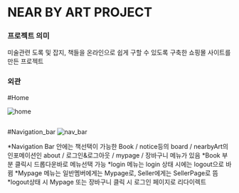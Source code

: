 <h1>NEAR BY ART PROJECT</H1>

<h3>프로젝트 의미</h3>  
미술관련 도록 및 잡지, 책들을 온라인으로 쉽게 구할 수 있도록 구축한 쇼핑몰 사이트를 만든 프로젝트  
  
  
  
  
  
 
<h3>외관</h3>

#Home

 ![home](https://user-images.githubusercontent.com/70924137/176131913-17c441ed-29cc-4e14-b9e1-17be90ee73c4.jpg)
 ##

#Navigation_bar
![nav_bar](https://user-images.githubusercontent.com/70924137/176136146-46bdada2-5b2e-4b24-b101-a5ac62c5a041.jpg)

*Navigation Bar 안에는 책선택이 가능한 Book / notice등의 board / nearbyArt의 인포메이션인 about / 로그인&로그아웃 / mypage / 장바구니 메뉴가 있음
*Book 부분 클릭시 드롭다운바로 메뉴선택 가능
*login 메뉴는 login 상태 시에는 logout으로 바뀜
*Mypage 메뉴는 일반멤버에게는 Mypage로, Seller에게는 SellerPage로 뜸
*logout상태 시 Mypage 또는 장바구니 클릭 시 로그인 페이지로 리다이렉트
##

